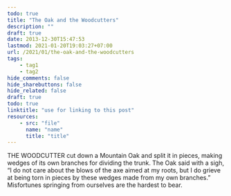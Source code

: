 ```yaml
---
todo: true
title: "The Oak and the Woodcutters"
description: ""
draft: true
date: 2013-12-30T15:47:53
lastmod: 2021-01-20T19:03:27+07:00
url: /2021/01/the-oak-and-the-woodcutters
tags:
    - tag1
    - tag2
hide_comments: false
hide_sharebuttons: false
hide_related: false
draft: true
todo: true
linktitle: "use for linking to this post"
resources:
    - src: "file"
      name: "name"
      title: "title"
---
```


THE WOODCUTTER cut down a Mountain Oak and split it in pieces, making wedges of its own branches for dividing the trunk. The Oak said with a sigh, “I do not care about the blows of the axe aimed at my roots, but I do grieve at being torn in pieces by these wedges made from my own branches.”
Misfortunes springing from ourselves are the hardest to bear.
